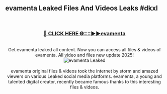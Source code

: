 ## evamenta Leaked Files And Videos Leaks #dkxl
<br>
<div align="center">
<h3><a href="https://watchclip.my.id/evamenta" rel="nofollow">🔴 CLICK HERE 🌐==►►evamenta</a></h3>
<br>
Get evamenta leaked all content. Now you can access all files & videos of evamenta. All video and files new update 2025!
<br>
<a href="https://watchclip.my.id/evamenta" rel="nofollow" data-target="animated-image.originalLink"><img src="https://i.ibb.co.com/WyWwxjT/player-gif2.gif" alt="evamenta Leaked" style="max-width: 100%; display: inline-block;" data-target="animated-image.originalImage"></a>
<br><br>
evamenta original files & videos took the internet by storm and amazed viewers on various Leaked social media platforms. evamenta, a young and talented digital creator, recently became famous thanks to this interesting files & videos.
</div>
<br>